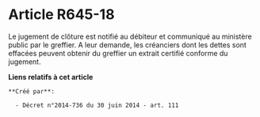 # Article R645-18

Le jugement de clôture est notifié au débiteur et communiqué au ministère public par le greffier. A leur demande, les
créanciers dont les dettes sont effacées peuvent obtenir du greffier un extrait certifié conforme du jugement.

**Liens relatifs à cet article**

	**Créé par**:

	  - Décret n°2014-736 du 30 juin 2014 - art. 111

